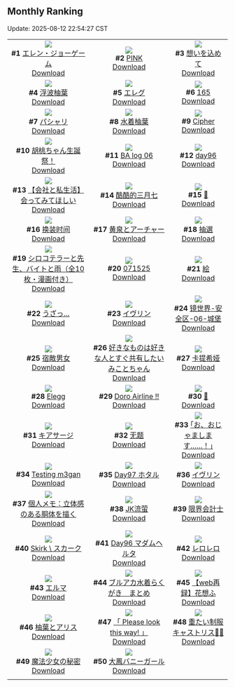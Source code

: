 ## Monthly Ranking
Update: 2025-08-12 22:54:27 CST

|      |      |      |
| :----: | :----: | :----: |
| ![](https://i.pixiv.re/c/240x480/img-master/img/2025/07/14/00/00/16/132668432_p0_master1200.jpg)<br>**#1** [エレン・ジョーゲーム](https://www.pixiv.net/artworks/132668432)<br>[Download](https://i.pixiv.re/img-original/img/2025/07/14/00/00/16/132668432_p0.png) | ![](https://i.pixiv.re/c/240x480/img-master/img/2025/07/15/00/00/11/132704770_p0_master1200.jpg)<br>**#2** [PINK](https://www.pixiv.net/artworks/132704770)<br>[Download](https://i.pixiv.re/img-original/img/2025/07/15/00/00/11/132704770_p0.jpg) | ![](https://i.pixiv.re/c/240x480/img-master/img/2025/07/16/00/00/15/132740037_p0_master1200.jpg)<br>**#3** [想いを込めて](https://www.pixiv.net/artworks/132740037)<br>[Download](https://i.pixiv.re/img-original/img/2025/07/16/00/00/15/132740037_p0.jpg) |
| ![](https://i.pixiv.re/c/240x480/img-master/img/2025/07/15/00/00/09/132704750_p0_master1200.jpg)<br>**#4** [浮波柚葉](https://www.pixiv.net/artworks/132704750)<br>[Download](https://i.pixiv.re/img-original/img/2025/07/15/00/00/09/132704750_p0.jpg) | ![](https://i.pixiv.re/c/240x480/img-master/img/2025/07/15/19/49/58/132729358_p0_master1200.jpg)<br>**#5** [エレグ](https://www.pixiv.net/artworks/132729358)<br>[Download](https://i.pixiv.re/img-original/img/2025/07/15/19/49/58/132729358_p0.jpg) | ![](https://i.pixiv.re/c/240x480/img-master/img/2025/07/15/11/21/56/132717452_p0_master1200.jpg)<br>**#6** [165](https://www.pixiv.net/artworks/132717452)<br>[Download](https://i.pixiv.re/img-original/img/2025/07/15/11/21/56/132717452_p0.jpg) |
| ![](https://i.pixiv.re/c/240x480/img-master/img/2025/07/15/02/13/11/132709292_p0_master1200.jpg)<br>**#7** [パシャリ](https://www.pixiv.net/artworks/132709292)<br>[Download](https://i.pixiv.re/img-original/img/2025/07/15/02/13/11/132709292_p0.jpg) | ![](https://i.pixiv.re/c/240x480/img-master/img/2025/07/15/00/03/03/132705239_p0_master1200.jpg)<br>**#8** [水着柚葉](https://www.pixiv.net/artworks/132705239)<br>[Download](https://i.pixiv.re/img-original/img/2025/07/15/00/03/03/132705239_p0.jpg) | ![](https://i.pixiv.re/c/240x480/img-master/img/2025/07/15/21/10/53/132732722_p0_master1200.jpg)<br>**#9** [Cipher](https://www.pixiv.net/artworks/132732722)<br>[Download](https://i.pixiv.re/img-original/img/2025/07/15/21/10/53/132732722_p0.jpg) |
| ![](https://i.pixiv.re/c/240x480/img-master/img/2025/07/15/00/09/06/132705513_p0_master1200.jpg)<br>**#10** [胡桃ちゃん生誕祭！](https://www.pixiv.net/artworks/132705513)<br>[Download](https://i.pixiv.re/img-original/img/2025/07/15/00/09/06/132705513_p0.png) | ![](https://i.pixiv.re/c/240x480/img-master/img/2025/08/06/12/35/31/132630751_p0_master1200.jpg)<br>**#11** [BA log 06](https://www.pixiv.net/artworks/132630751)<br>[Download](https://i.pixiv.re/img-original/img/2025/08/06/12/35/31/132630751_p0.png) | ![](https://i.pixiv.re/c/240x480/img-master/img/2025/07/15/02/59/10/132710169_p0_master1200.jpg)<br>**#12** [day96](https://www.pixiv.net/artworks/132710169)<br>[Download](https://i.pixiv.re/img-original/img/2025/07/15/02/59/10/132710169_p0.jpg) |
| ![](https://i.pixiv.re/c/240x480/img-master/img/2025/07/15/12/00/10/132718179_p0_master1200.jpg)<br>**#13** [【会社と私生活】会ってみてほしい](https://www.pixiv.net/artworks/132718179)<br>[Download](https://i.pixiv.re/img-original/img/2025/07/15/12/00/10/132718179_p0.jpg) | ![](https://i.pixiv.re/c/240x480/img-master/img/2025/07/17/02/01/11/132780553_p0_master1200.jpg)<br>**#14** [酷酷的三月七](https://www.pixiv.net/artworks/132780553)<br>[Download](https://i.pixiv.re/img-original/img/2025/07/17/02/01/11/132780553_p0.jpg) | ![](https://i.pixiv.re/c/240x480/img-master/img/2025/07/15/16/51/58/132723953_p0_master1200.jpg)<br>**#15** [🎂](https://www.pixiv.net/artworks/132723953)<br>[Download](https://i.pixiv.re/img-original/img/2025/07/15/16/51/58/132723953_p0.png) |
| ![](https://i.pixiv.re/c/240x480/img-master/img/2025/07/15/13/23/50/132719882_p0_master1200.jpg)<br>**#16** [换装时间](https://www.pixiv.net/artworks/132719882)<br>[Download](https://i.pixiv.re/img-original/img/2025/07/15/13/23/50/132719882_p0.png) | ![](https://i.pixiv.re/c/240x480/img-master/img/2025/07/15/22/09/11/132735102_p0_master1200.jpg)<br>**#17** [黄泉とアーチャー](https://www.pixiv.net/artworks/132735102)<br>[Download](https://i.pixiv.re/img-original/img/2025/07/15/22/09/11/132735102_p0.jpg) | ![](https://i.pixiv.re/c/240x480/img-master/img/2025/07/15/20/29/21/132730941_p0_master1200.jpg)<br>**#18** [抽選](https://www.pixiv.net/artworks/132730941)<br>[Download](https://i.pixiv.re/img-original/img/2025/07/15/20/29/21/132730941_p0.jpg) |
| ![](https://i.pixiv.re/c/240x480/img-master/img/2025/07/13/11/00/10/132639754_p0_master1200.jpg)<br>**#19** [シロコテラーと先生、バイトと雨（全10枚・漫画付き）](https://www.pixiv.net/artworks/132639754)<br>[Download](https://i.pixiv.re/img-original/img/2025/07/13/11/00/10/132639754_p0.jpg) | ![](https://i.pixiv.re/c/240x480/img-master/img/2025/07/15/01/42/03/132708571_p0_master1200.jpg)<br>**#20** [071525](https://www.pixiv.net/artworks/132708571)<br>[Download](https://i.pixiv.re/img-original/img/2025/07/15/01/42/03/132708571_p0.jpg) | ![](https://i.pixiv.re/c/240x480/img-master/img/2025/07/15/17/27/12/132724804_p0_master1200.jpg)<br>**#21** [絵](https://www.pixiv.net/artworks/132724804)<br>[Download](https://i.pixiv.re/img-original/img/2025/07/15/17/27/12/132724804_p0.jpg) |
| ![](https://i.pixiv.re/c/240x480/img-master/img/2025/07/13/00/00/26/132625302_p0_master1200.jpg)<br>**#22** [うざっ…](https://www.pixiv.net/artworks/132625302)<br>[Download](https://i.pixiv.re/img-original/img/2025/07/13/00/00/26/132625302_p0.png) | ![](https://i.pixiv.re/c/240x480/img-master/img/2025/07/15/00/03/47/132705268_p0_master1200.jpg)<br>**#23** [イヴリン](https://www.pixiv.net/artworks/132705268)<br>[Download](https://i.pixiv.re/img-original/img/2025/07/15/00/03/47/132705268_p0.jpg) | ![](https://i.pixiv.re/c/240x480/img-master/img/2025/07/15/00/00/06/132704714_p0_master1200.jpg)<br>**#24** [镜世界-安全区-06-城堡](https://www.pixiv.net/artworks/132704714)<br>[Download](https://i.pixiv.re/img-original/img/2025/07/15/00/00/06/132704714_p0.jpg) |
| ![](https://i.pixiv.re/c/240x480/img-master/img/2025/07/15/07/57/08/132714277_p0_master1200.jpg)<br>**#25** [宿敵男女](https://www.pixiv.net/artworks/132714277)<br>[Download](https://i.pixiv.re/img-original/img/2025/07/15/07/57/08/132714277_p0.jpg) | ![](https://i.pixiv.re/c/240x480/img-master/img/2025/07/15/17/46/44/132725312_p0_master1200.jpg)<br>**#26** [好きなものは好きな人とすぐ共有したいみことちゃん](https://www.pixiv.net/artworks/132725312)<br>[Download](https://i.pixiv.re/img-original/img/2025/07/15/17/46/44/132725312_p0.png) | ![](https://i.pixiv.re/c/240x480/img-master/img/2025/07/15/21/22/44/132733177_p0_master1200.jpg)<br>**#27** [卡提希娅](https://www.pixiv.net/artworks/132733177)<br>[Download](https://i.pixiv.re/img-original/img/2025/07/15/21/22/44/132733177_p0.png) |
| ![](https://i.pixiv.re/c/240x480/img-master/img/2025/07/17/12/16/34/132790142_p0_master1200.jpg)<br>**#28** [Elegg](https://www.pixiv.net/artworks/132790142)<br>[Download](https://i.pixiv.re/img-original/img/2025/07/17/12/16/34/132790142_p0.jpg) | ![](https://i.pixiv.re/c/240x480/img-master/img/2025/07/13/16/11/39/132647736_p0_master1200.jpg)<br>**#29** [Doro Airline !!](https://www.pixiv.net/artworks/132647736)<br>[Download](https://i.pixiv.re/img-original/img/2025/07/13/16/11/39/132647736_p0.jpg) | ![](https://i.pixiv.re/c/240x480/img-master/img/2025/07/16/00/00/16/132740040_p0_master1200.jpg)<br>**#30** [🎥](https://www.pixiv.net/artworks/132740040)<br>[Download](https://i.pixiv.re/img-original/img/2025/07/16/00/00/16/132740040_p0.jpg) |
| ![](https://i.pixiv.re/c/240x480/img-master/img/2025/07/15/19/00/44/132727808_p0_master1200.jpg)<br>**#31** [キアサージ](https://www.pixiv.net/artworks/132727808)<br>[Download](https://i.pixiv.re/img-original/img/2025/07/15/19/00/44/132727808_p0.jpg) | ![](https://i.pixiv.re/c/240x480/img-master/img/2025/07/16/02/57/10/132745528_p0_master1200.jpg)<br>**#32** [无题](https://www.pixiv.net/artworks/132745528)<br>[Download](https://i.pixiv.re/img-original/img/2025/07/16/02/57/10/132745528_p0.jpg) | ![](https://i.pixiv.re/c/240x480/img-master/img/2025/07/14/17/08/22/132688849_p0_master1200.jpg)<br>**#33** [｢お、おじゃまします……！｣](https://www.pixiv.net/artworks/132688849)<br>[Download](https://i.pixiv.re/img-original/img/2025/07/14/17/08/22/132688849_p0.jpg) |
| ![](https://i.pixiv.re/c/240x480/img-master/img/2025/07/15/02/44/30/132709931_p0_master1200.jpg)<br>**#34** [Testing m3gan](https://www.pixiv.net/artworks/132709931)<br>[Download](https://i.pixiv.re/img-original/img/2025/07/15/02/44/30/132709931_p0.png) | ![](https://i.pixiv.re/c/240x480/img-master/img/2025/07/15/00/00/03/132704686_p0_master1200.jpg)<br>**#35** [Day97 ホタル](https://www.pixiv.net/artworks/132704686)<br>[Download](https://i.pixiv.re/img-original/img/2025/07/15/00/00/03/132704686_p0.jpg) | ![](https://i.pixiv.re/c/240x480/img-master/img/2025/07/17/16/41/08/132795059_p0_master1200.jpg)<br>**#36** [イヴリン](https://www.pixiv.net/artworks/132795059)<br>[Download](https://i.pixiv.re/img-original/img/2025/07/17/16/41/08/132795059_p0.png) |
| ![](https://i.pixiv.re/c/240x480/img-master/img/2025/07/15/06/00/07/132712427_p0_master1200.jpg)<br>**#37** [個人メモ：立体感のある胴体を描く](https://www.pixiv.net/artworks/132712427)<br>[Download](https://i.pixiv.re/img-original/img/2025/07/15/06/00/07/132712427_p0.jpg) | ![](https://i.pixiv.re/c/240x480/img-master/img/2025/07/13/00/00/16/132625213_p0_master1200.jpg)<br>**#38** [JK流萤](https://www.pixiv.net/artworks/132625213)<br>[Download](https://i.pixiv.re/img-original/img/2025/07/13/00/00/16/132625213_p0.jpg) | ![](https://i.pixiv.re/c/240x480/img-master/img/2025/07/15/10/39/34/132716816_p0_master1200.jpg)<br>**#39** [限界会計士](https://www.pixiv.net/artworks/132716816)<br>[Download](https://i.pixiv.re/img-original/img/2025/07/15/10/39/34/132716816_p0.jpg) |
| ![](https://i.pixiv.re/c/240x480/img-master/img/2025/07/15/00/38/44/132706727_p0_master1200.jpg)<br>**#40** [Skirk \ スカーク](https://www.pixiv.net/artworks/132706727)<br>[Download](https://i.pixiv.re/img-original/img/2025/07/15/00/38/44/132706727_p0.png) | ![](https://i.pixiv.re/c/240x480/img-master/img/2025/07/14/00/00/03/132668337_p0_master1200.jpg)<br>**#41** [Day96 マダムヘルタ](https://www.pixiv.net/artworks/132668337)<br>[Download](https://i.pixiv.re/img-original/img/2025/07/14/00/00/03/132668337_p0.jpg) | ![](https://i.pixiv.re/c/240x480/img-master/img/2025/07/17/00/00/04/132776215_p0_master1200.jpg)<br>**#42** [レロレロ](https://www.pixiv.net/artworks/132776215)<br>[Download](https://i.pixiv.re/img-original/img/2025/07/17/00/00/04/132776215_p0.png) |
| ![](https://i.pixiv.re/c/240x480/img-master/img/2025/07/15/00/13/26/132705698_p0_master1200.jpg)<br>**#43** [エルマ](https://www.pixiv.net/artworks/132705698)<br>[Download](https://i.pixiv.re/img-original/img/2025/07/15/00/13/26/132705698_p0.png) | ![](https://i.pixiv.re/c/240x480/img-master/img/2025/07/13/18/16/58/132652699_p0_master1200.jpg)<br>**#44** [ブルアカ水着らくがき　まとめ](https://www.pixiv.net/artworks/132652699)<br>[Download](https://i.pixiv.re/img-original/img/2025/07/13/18/16/58/132652699_p0.png) | ![](https://i.pixiv.re/c/240x480/img-master/img/2025/07/15/16/38/00/132723694_p0_master1200.jpg)<br>**#45** [【web再録】花想ふ](https://www.pixiv.net/artworks/132723694)<br>[Download](https://i.pixiv.re/img-original/img/2025/07/15/16/38/00/132723694_p0.jpg) |
| ![](https://i.pixiv.re/c/240x480/img-master/img/2025/07/15/19/00/03/132727647_p0_master1200.jpg)<br>**#46** [柚葉とアリス](https://www.pixiv.net/artworks/132727647)<br>[Download](https://i.pixiv.re/img-original/img/2025/07/15/19/00/03/132727647_p0.png) | ![](https://i.pixiv.re/c/240x480/img-master/img/2025/07/14/00/04/37/132668955_p0_master1200.jpg)<br>**#47** [「 Please look this way! 」](https://www.pixiv.net/artworks/132668955)<br>[Download](https://i.pixiv.re/img-original/img/2025/07/14/00/04/37/132668955_p0.png) | ![](https://i.pixiv.re/c/240x480/img-master/img/2025/07/13/20/53/01/132659192_p0_master1200.jpg)<br>**#48** [重たい制服キャストリス💇‍♀️](https://www.pixiv.net/artworks/132659192)<br>[Download](https://i.pixiv.re/img-original/img/2025/07/13/20/53/01/132659192_p0.png) |
| ![](https://i.pixiv.re/c/240x480/img-master/img/2025/07/15/00/00/10/132704757_p0_master1200.jpg)<br>**#49** [魔法少女の秘密](https://www.pixiv.net/artworks/132704757)<br>[Download](https://i.pixiv.re/img-original/img/2025/07/15/00/00/10/132704757_p0.png) | ![](https://i.pixiv.re/c/240x480/img-master/img/2025/07/16/22/41/41/132772926_p0_master1200.jpg)<br>**#50** [大鳳バニーガール](https://www.pixiv.net/artworks/132772926)<br>[Download](https://i.pixiv.re/img-original/img/2025/07/16/22/41/41/132772926_p0.jpg) |
|      |
